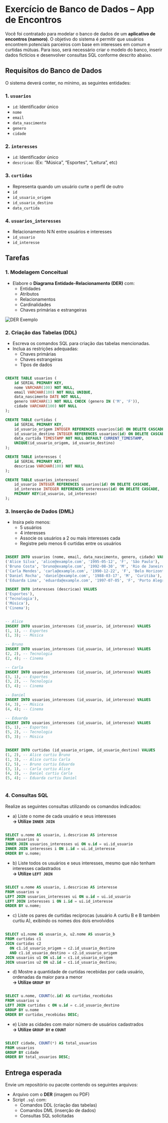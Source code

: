 # Exercício de Banco de Dados – App de Encontros

Você foi contratado para modelar o banco de dados de um **aplicativo de encontros (namoro)**. O objetivo do sistema é permitir que usuários encontrem potenciais parceiros com base em interesses em comum e curtidas mútuas. Para isso, será necessário criar o modelo do banco, inserir dados fictícios e desenvolver consultas SQL conforme descrito abaixo.

## Requisitos do Banco de Dados

O sistema deverá conter, no mínimo, as seguintes entidades:

### 1. `usuarios`
- `id`: Identificador único
- `nome`
- `email`
- `data_nascimento`
- `genero`
- `cidade`

### 2. `interesses`
- `id`: Identificador único
- `descricao`: (Ex: “Música”, “Esportes”, “Leitura”, etc)

### 3. `curtidas`
- Representa quando um usuário curte o perfil de outro
- `id`
- `id_usuario_origem`
- `id_usuario_destino`
- `data_curtida`

### 4. `usuarios_interesses`
- Relacionamento N:N entre usuários e interesses
- `id_usuario`
- `id_interesse`


## Tarefas

### 1. Modelagem Conceitual
- Elabore o **Diagrama Entidade-Relacionamento (DER)** com:
  - Entidades
  - Atributos
  - Relacionamentos
  - Cardinalidades
  - Chaves primárias e estrangeiras


<img src="06.Aula_17abr.png" alt="DER Exemplo" />

### 2. Criação das Tabelas (DDL)
- Escreva os comandos SQL para criação das tabelas mencionadas.
- Inclua as restrições adequadas:
  - Chaves primárias
  - Chaves estrangeiras
  - Tipos de dados

```sql

CREATE TABLE usuarios (
    id SERIAL PRIMARY KEY,
    nome VARCHAR(100) NOT NULL, 
    email VARCHAR(100) NOT NULL UNIQUE, 
    data_nascimento DATE NOT NULL, 
    genero VARCHAR(1) NOT NULL CHECK (genero IN ('M', 'F')), 
    cidade VARCHAR(100) NOT NULL
);

CREATE TABLE curtidas (
    id SERIAL PRIMARY KEY,
    id_usuario_origem INTEGER REFERENCES usuarios(id) ON DELETE CASCADE,
    id_usuario_destino INTEGER REFERENCES usuarios(id) ON DELETE CASCADE,
    data_curtida TIMESTAMP NOT NULL DEFAULT CURRENT_TIMESTAMP,
    UNIQUE(id_usuario_origem, id_usuario_destino)
);

CREATE TABLE interesses (
    id SERIAL PRIMARY KEY,
    descricao VARCHAR(100) NOT NULL
);

CREATE TABLE usuarios_interesses(
    id_usuario INTEGER REFERENCES usuarios(id) ON DELETE CASCADE,
    id_interesse INTEGER REFERENCES interesses(id) ON DELETE CASCADE,
    PRIMARY KEY(id_usuario, id_interesse)
);

```

### 3. Inserção de Dados (DML)
- Insira pelo menos:
  - 5 usuários
  - 4 interesses
  - Associe os usuários a 2 ou mais interesses cada
  - Registre pelo menos 6 curtidas entre os usuários

```sql

INSERT INTO usuarios (nome, email, data_nascimento, genero, cidade) VALUES
('Alice Silva', 'alice@example.com', '1995-05-12', 'F', 'São Paulo'),
('Bruno Costa', 'bruno@example.com', '1992-08-30', 'M', 'Rio de Janeiro'),
('Carla Mendes', 'carla@example.com', '1990-12-22', 'F', 'Belo Horizonte'),
('Daniel Rocha', 'daniel@example.com', '1988-03-17', 'M', 'Curitiba'),
('Eduarda Lima', 'eduarda@example.com', '1997-07-05', 'F', 'Porto Alegre');

INSERT INTO interesses (descricao) VALUES
('Esportes'),
('Tecnologia'),
('Música'),
('Cinema');


-- Alice
INSERT INTO usuarios_interesses (id_usuario, id_interesse) VALUES
(1, 1), -- Esportes
(1, 3); -- Música

-- Bruno
INSERT INTO usuarios_interesses (id_usuario, id_interesse) VALUES
(2, 2), -- Tecnologia
(2, 4); -- Cinema

-- Carla
INSERT INTO usuarios_interesses (id_usuario, id_interesse) VALUES
(3, 1), -- Esportes
(3, 2), -- Tecnologia
(3, 4); -- Cinema

-- Daniel
INSERT INTO usuarios_interesses (id_usuario, id_interesse) VALUES
(4, 3), -- Música
(4, 4); -- Cinema

-- Eduarda
INSERT INTO usuarios_interesses (id_usuario, id_interesse) VALUES
(5, 1), -- Esportes
(5, 2), -- Tecnologia
(5, 3); -- Música


INSERT INTO curtidas (id_usuario_origem, id_usuario_destino) VALUES
(1, 2), -- Alice curtiu Bruno
(1, 3), -- Alice curtiu Carla
(2, 5), -- Bruno curtiu Eduarda
(3, 1), -- Carla curtiu Alice
(4, 3), -- Daniel curtiu Carla
(5, 4); -- Eduarda curtiu Daniel



```

### 4. Consultas SQL

Realize as seguintes consultas utilizando os comandos indicados:

- a) Liste o nome de cada usuário e seus interesses  
  **→ Utilize `INNER JOIN`**

```sql

SELECT u.nome AS usuario, i.descricao AS interesse
FROM usuarios u
INNER JOIN usuarios_interesses ui ON u.id = ui.id_usuario
INNER JOIN interesses i ON i.id = ui.id_interesse
ORDER BY u.nome;

```

- b) Liste todos os usuários e seus interesses, mesmo que não tenham interesses cadastrados  
  **→ Utilize `LEFT JOIN`**

```sql

SELECT u.nome AS usuario, i.descricao AS interesse
FROM usuarios u
LEFT JOIN usuarios_interesses ui ON u.id = ui.id_usuario
LEFT JOIN interesses i ON i.id = ui.id_interesse
ORDER BY u.nome;

```

- c) Liste os pares de curtidas recíprocas (usuário A curtiu B e B também curtiu A), exibindo os nomes dos dois envolvidos

```sql

SELECT u1.nome AS usuario_a, u2.nome AS usuario_b
FROM curtidas c1
JOIN curtidas c2 
  ON c1.id_usuario_origem = c2.id_usuario_destino 
  AND c1.id_usuario_destino = c2.id_usuario_origem
JOIN usuarios u1 ON u1.id = c1.id_usuario_origem
JOIN usuarios u2 ON u2.id = c1.id_usuario_destino;

```

- d) Mostre a quantidade de curtidas recebidas por cada usuário, ordenadas da maior para a menor  
  **→ Utilize `GROUP BY`**

```sql

SELECT u.nome, COUNT(c.id) AS curtidas_recebidas
FROM usuarios u
LEFT JOIN curtidas c ON u.id = c.id_usuario_destino
GROUP BY u.nome
ORDER BY curtidas_recebidas DESC;

```

- e) Liste as cidades com maior número de usuários cadastrados  
  **→ Utilize `GROUP BY` e `COUNT`**

```sql

SELECT cidade, COUNT(*) AS total_usuarios
FROM usuarios
GROUP BY cidade
ORDER BY total_usuarios DESC;

```


## Entrega esperada

Envie um repositório ou pacote contendo os seguintes arquivos:

- Arquivo com o **DER** (imagem ou PDF)
- Script `.sql` com:
  - Comandos DDL (criação das tabelas)
  - Comandos DML (inserção de dados)
  - Consultas SQL solicitadas
